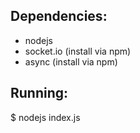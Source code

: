 Dependencies:
-------------
+ nodejs
+ socket.io (install via npm)
+ async (install via npm)

Running:
--------

$ nodejs index.js
